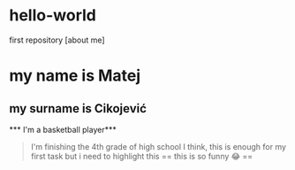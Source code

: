 # hello-world
first repository
[about me]
# my name is Matej
## my surname  is Cikojević
*** I'm a basketball player***
> I'm finishing the 4th grade of high school
>I think, this is enough for my first task 
>but i need to highlight this == this is so funny 😂 ==
